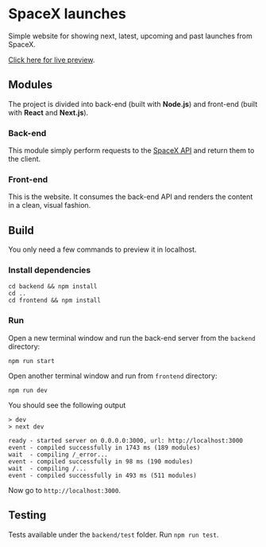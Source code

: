 # SpaceX launches

Simple website for showing next, latest, upcoming and past launches from SpaceX.

[Click here for live preview](https://spacex.entusiasta.dev/).

## Modules

The project is divided into back-end (built with **Node.js**) and front-end (built with **React** and **Next.js**).

### Back-end

This module simply perform requests to the [SpaceX API](https://github.com/r-spacex/SpaceX-API) and return them to the client.

### Front-end

This is the website. It consumes the back-end API and renders the content in a clean, visual fashion.

## Build

You only need a few commands to preview it in localhost.

### Install dependencies

```text
cd backend && npm install
cd ..
cd frontend && npm install
```

### Run

Open a new terminal window and run the back-end server from the `backend` directory:

```text
npm run start
```

Open another terminal window and run from `frontend` directory:

```text
npm run dev
```

You should see the following output

```
> dev
> next dev

ready - started server on 0.0.0.0:3000, url: http://localhost:3000
event - compiled successfully in 1743 ms (189 modules)
wait  - compiling /_error...
event - compiled successfully in 98 ms (190 modules)
wait  - compiling /...
event - compiled successfully in 493 ms (511 modules)
```

Now go to `http://localhost:3000`.

## Testing

Tests available under the `backend/test` folder. Run `npm run test`.

